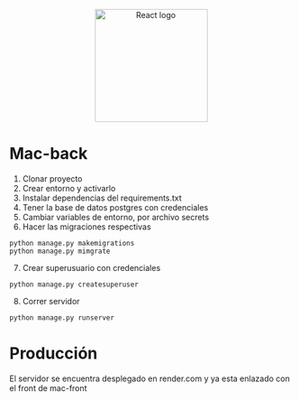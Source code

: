 <p align="center">
  <a href="https://mac-front.netlify.app/" target="blank"><img src="https://encrypted-tbn0.gstatic.com/images?q=tbn:ANd9GcRyFF-pMobEjPx9qP3u97t47qBVudOQwbHcrA&usqp=CAU" width="200" alt="React logo" /></a>
</p>

# Mac-back

1. Clonar proyecto
2. Crear entorno y activarlo
3. Instalar dependencias del requirements.txt
4. Tener la base de datos postgres con credenciales
5. Cambiar variables de entorno, por archivo secrets
6. Hacer las migraciones respectivas
```
python manage.py makemigrations
python manage.py mimgrate
```
7. Crear superusuario con credenciales
```
python manage.py createsuperuser
```
8. Correr servidor
```
python manage.py runserver
```

# Producción

El servidor se encuentra desplegado en render.com y ya esta enlazado con el front de mac-front